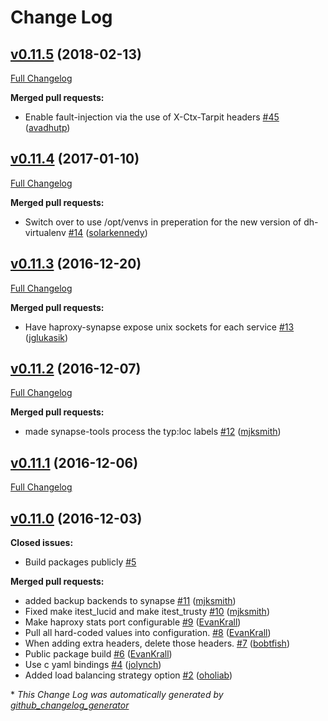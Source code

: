# Change Log

## [v0.11.5](https://github.com/Yelp/synapse-tools/tree/v0.11.5) (2018-02-13)
[Full Changelog](https://github.com/Yelp/synapse-tools/compare/v0.11.4...v0.11.5)

**Merged pull requests:**

- Enable fault-injection via the use of X-Ctx-Tarpit headers [\#45](https://github.com/Yelp/synapse-tools/pull/45) ([avadhutp](https://github.com/avadhutp))

## [v0.11.4](https://github.com/Yelp/synapse-tools/tree/v0.11.4) (2017-01-10)
[Full Changelog](https://github.com/Yelp/synapse-tools/compare/v0.11.3...v0.11.4)

**Merged pull requests:**

- Switch over to use /opt/venvs in preperation for the new version of dh-virtualenv [\#14](https://github.com/Yelp/synapse-tools/pull/14) ([solarkennedy](https://github.com/solarkennedy))

## [v0.11.3](https://github.com/Yelp/synapse-tools/tree/v0.11.3) (2016-12-20)
[Full Changelog](https://github.com/Yelp/synapse-tools/compare/v0.11.2...v0.11.3)

**Merged pull requests:**

- Have haproxy-synapse expose unix sockets for each service [\#13](https://github.com/Yelp/synapse-tools/pull/13) ([jglukasik](https://github.com/jglukasik))

## [v0.11.2](https://github.com/Yelp/synapse-tools/tree/v0.11.2) (2016-12-07)
[Full Changelog](https://github.com/Yelp/synapse-tools/compare/v0.11.1...v0.11.2)

**Merged pull requests:**

- made synapse-tools process the typ:loc labels [\#12](https://github.com/Yelp/synapse-tools/pull/12) ([mjksmith](https://github.com/mjksmith))

## [v0.11.1](https://github.com/Yelp/synapse-tools/tree/v0.11.1) (2016-12-06)
[Full Changelog](https://github.com/Yelp/synapse-tools/compare/v0.11.0...v0.11.1)

## [v0.11.0](https://github.com/Yelp/synapse-tools/tree/v0.11.0) (2016-12-03)
**Closed issues:**

- Build packages publicly [\#5](https://github.com/Yelp/synapse-tools/issues/5)

**Merged pull requests:**

- added backup backends to synapse [\#11](https://github.com/Yelp/synapse-tools/pull/11) ([mjksmith](https://github.com/mjksmith))
- Fixed make itest\_lucid and make itest\_trusty [\#10](https://github.com/Yelp/synapse-tools/pull/10) ([mjksmith](https://github.com/mjksmith))
- Make haproxy stats port configurable [\#9](https://github.com/Yelp/synapse-tools/pull/9) ([EvanKrall](https://github.com/EvanKrall))
- Pull all hard-coded values into configuration. [\#8](https://github.com/Yelp/synapse-tools/pull/8) ([EvanKrall](https://github.com/EvanKrall))
- When adding extra headers, delete those headers. [\#7](https://github.com/Yelp/synapse-tools/pull/7) ([bobtfish](https://github.com/bobtfish))
- Public package build [\#6](https://github.com/Yelp/synapse-tools/pull/6) ([EvanKrall](https://github.com/EvanKrall))
- Use c yaml bindings [\#4](https://github.com/Yelp/synapse-tools/pull/4) ([jolynch](https://github.com/jolynch))
- Added load balancing strategy option [\#2](https://github.com/Yelp/synapse-tools/pull/2) ([oholiab](https://github.com/oholiab))



\* *This Change Log was automatically generated by [github_changelog_generator](https://github.com/skywinder/Github-Changelog-Generator)*
